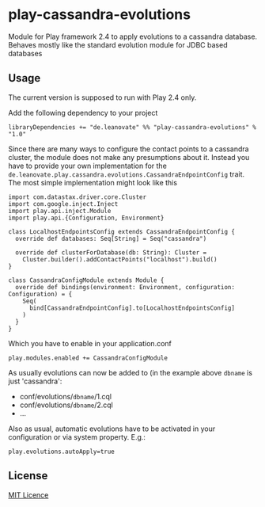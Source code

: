# play-cassandra-evolutions

Module for Play framework 2.4 to apply evolutions to a cassandra database. Behaves mostly like the standard evolution module for JDBC based databases

## Usage

The current version is supposed to run with Play 2.4 only.

Add the following dependency to your project

```
libraryDependencies += "de.leanovate" %% "play-cassandra-evolutions" % "1.0"
```

Since there are many ways to configure the contact points to a cassandra cluster, the module
does not make any presumptions about it. Instead you have to provide your own implementation for
the `de.leanovate.play.cassandra.evolutions.CassandraEndpointConfig` trait. The
most simple implementation might look like this

```
import com.datastax.driver.core.Cluster
import com.google.inject.Inject
import play.api.inject.Module
import play.api.{Configuration, Environment}

class LocalhostEndpointsConfig extends CassandraEndpointConfig {
  override def databases: Seq[String] = Seq("cassandra")

  override def clusterForDatabase(db: String): Cluster =
    Cluster.builder().addContactPoints("localhost").build()
}

class CassandraConfigModule extends Module {
  override def bindings(environment: Environment, configuration: Configuration) = {
    Seq(
      bind[CassandraEndpointConfig].to[LocalhostEndpointsConfig]
    )
  }
}
```

Which you have to enable in your application.conf

```
play.modules.enabled += CassandraConfigModule

```

As usually evolutions can now be added to (in the example above `dbname` is just 'cassandra':
* conf/evolutions/`dbname`/1.cql
* conf/evolutions/`dbname`/2.cql
* ...

Also as usual, automatic evolutions have to be activated in your configuration or via system property. E.g.:

```
play.evolutions.autoApply=true 
```

## License

[MIT Licence](http://opensource.org/licenses/MIT)
